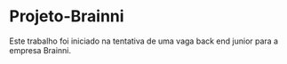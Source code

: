 # Projeto-Brainni
Este trabalho foi iniciado na tentativa de uma vaga back end junior para a empresa Brainni.
